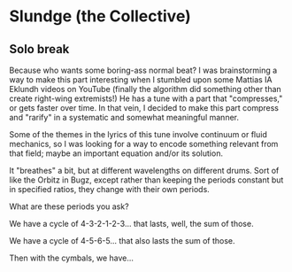 # Slundge (the Collective)

## Solo break

Because who wants some boring-ass normal beat?
I was brainstorming a way to make this part interesting when I stumbled upon
some Mattias IA Eklundh videos on YouTube (finally the algorithm did something
other than create right-wing extremists!)
He has a tune with a part that "compresses," or gets faster over time.
In that vein, I decided to make this part compress and "rarify"
in a systematic and somewhat meaningful manner.

Some of the themes in the lyrics of this tune involve continuum or fluid
mechanics, so I was looking for a way to encode something relevant from that
field; maybe an important equation and/or its solution.

It "breathes" a bit, but at different wavelengths on different drums.
Sort of like the Orbitz in Bugz, except rather than keeping the periods
constant but in specified ratios, they change with their own periods.

What are these periods you ask?

We have a cycle of 4-3-2-1-2-3... that lasts, well, the sum of those.

We have a cycle of 4-5-6-5... that also lasts the sum of those.

Then with the cymbals, we have...
